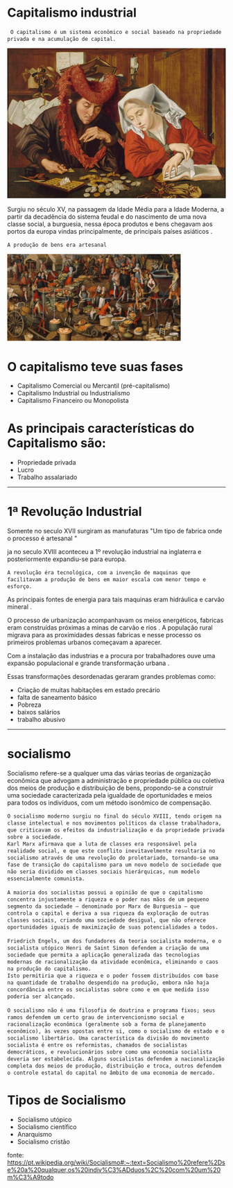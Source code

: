 # Capitalismo industrial

     O capitalismo é um sistema econômico e social baseado na propriedade privada e na acumulação de capital. 
<img src="./img/capitalismomarinusvanreymerswale007-cke.jpg"></img>

Surgiu no século XV, na passagem da Idade Média para a Idade Moderna, a partir da decadência do sistema feudal e do nascimento de uma nova classe social, a burguesia, nessa época produtos e bens chegavam aos portos da europa vindas principalmente, de principais países asiáticos .

    A produção de bens era artesanal 

<img src="./img/capitalismo-comercial.jpg"></img>


# O capitalismo teve suas fases  
- Capitalismo Comercial ou Mercantil (pré-capitalismo)
- Capitalismo Industrial ou Industrialismo
- Capitalismo Financeiro ou Monopolista

# As principais características do Capitalismo são:
- Propriedade privada
- Lucro
- Trabalho assalariado

---

# 1ª Revolução Industrial

Somente no seculo XVII surgiram as manufaturas "Um tipo de fabrica onde o processo é artesanal "

ja no seculo XVIII aconteceu a 1º revolução industrial na inglaterra e posteriormente expandiu-se para europa.

    A revolução éra tecnológica, com a invenção de maquinas que facilitavam a produção de bens em maior escala com menor tempo e esforço.

As principais fontes de energia para tais maquinas eram hidráulica e carvão mineral .

O processo de urbanização acompanhavam os meios energéticos, fabricas eram construídas próximas a minas de carvão  e rios .
A população rural migrava para as proximidades dessas fabricas e nesse processo os primeiros problemas urbanos começavam a aparecer.

Com a instalação das industrias e a procura por trabalhadores  ouve uma expansão populacional e grande transformação urbana .

Essas transformações desordenadas geraram grandes problemas como:
- Criação de muitas habitações em estado precário
- falta de saneamento básico 
- Pobreza 
- baixos salários
- trabalho abusivo
---

# socialismo

Socialismo refere-se a qualquer uma das várias teorias de organização econômica que advogam a administração e propriedade pública ou coletiva dos meios de produção e distribuição de bens, propondo-se a construir uma sociedade caracterizada pela igualdade de oportunidades e meios para todos os indivíduos, com um método isonômico de compensação.

    O socialismo moderno surgiu no final do século XVIII, tendo origem na classe intelectual e nos movimentos políticos da classe trabalhadora, que criticavam os efeitos da industrialização e da propriedade privada sobre a sociedade. 
    Karl Marx afirmava que a luta de classes era responsável pela realidade social, e que este conflito inevitavelmente resultaria no socialismo através de uma revolução do proletariado, tornando-se uma fase de transição do capitalismo para um novo modelo de sociedade que não seria dividido em classes sociais hierárquicas, num modelo essencialmente comunista.

    A maioria dos socialistas possui a opinião de que o capitalismo concentra injustamente a riqueza e o poder nas mãos de um pequeno segmento da sociedade — denominado por Marx de Burguesia — que controla o capital e deriva a sua riqueza da exploração de outras classes sociais, criando uma sociedade desigual, que não oferece oportunidades iguais de maximização de suas potencialidades a todos.

    Friedrich Engels, um dos fundadores da teoria socialista moderna, e o socialista utópico Henri de Saint Simon defendem a criação de uma sociedade que permita a aplicação generalizada das tecnologias modernas de racionalização da atividade econômica, eliminando o caos na produção do capitalismo.
    Isto permitiria que a riqueza e o poder fossem distribuídos com base na quantidade de trabalho despendido na produção, embora não haja concordância entre os socialistas sobre como e em que medida isso poderia ser alcançado.

    O socialismo não é uma filosofia de doutrina e programa fixos; seus ramos defendem um certo grau de intervencionismo social e racionalização econômica (geralmente sob a forma de planejamento econômico), às vezes opostas entre si, como o socialismo de estado e o socialismo libertário. Uma característica da divisão do movimento socialista é entre os reformistas, chamados de socialistas democráticos, e revolucionários sobre como uma economia socialista deveria ser estabelecida. Alguns socialistas defendem a nacionalização completa dos meios de produção, distribuição e troca, outros defendem o controle estatal do capital no âmbito de uma economia de mercado.


# Tipos de Socialismo 
- Socialismo utópico
- Socialismo científico
- Anarquismo
- Socialismo cristão



fonte: https://pt.wikipedia.org/wiki/Socialismo#:~:text=Socialismo%20refere%2Dse%20a%20qualquer,os%20indiv%C3%ADduos%2C%20com%20um%20m%C3%A9todo


 


 